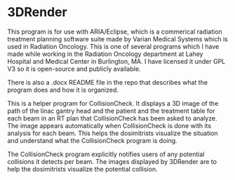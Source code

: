 # 3DRender

This program is for use with ARIA/Eclipse, which is a commerical radiation treatment planning software suite made by Varian Medical Systems which is used in Radiation Oncology. This is one of several programs which I have made while working in the Radiation Oncology department at Lahey Hospital and Medical Center in Burlington, MA. I have licensed it under GPL V3 so it is open-source and publicly available.

There is also a .docx README file in the repo that describes what the program does and how it is organized.

This is a helper program for CollisionCheck. It displays a 3D image of the path of the linac gantry head and the patient and the treatment table for each beam in an RT plan that CollisionCheck has been asked to analyze.
The image appears automatically when CollisionCheck is done with its analysis for each beam. This helps the dosimitrists visualize the situation and understand what the CollisionCheck program is doing.

The CollisionCheck program explicitly notifies users of any potential collisions it detects per beam. The images displayed by 3DRender are to help the dosimitrists visualize the potential collision.
